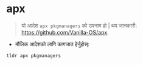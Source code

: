 # apx

> यो आदेश `apx pkgmanagers` को उपनाम हो |
> थप जानकारी: <https://github.com/Vanilla-OS/apx>.

- मौलिक आदेशको लागि कागजात हेर्नुहोस्:

`tldr apx pkgmanagers`

